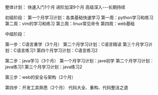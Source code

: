 

整体计划：
快速入门1个月
进阶加深9个月
高级深入---长期持续


初级阶段：
第一个月学习计划：各类基础快速学习
第一周：python学习和练习
第二周：vim的学习和练习
第三周：linux常见命令
第四周：web基础



中级阶段：

第一步：C语言重学（3个月）
第二个月学习计划：C语言精读
第三个月学习计划：C语言练习1
第四个月学习计划：C语言练习2

第二步：java学习（3个月）
第一个月学习计划：jave初学
第二个月学习计划：java练习1
第三个月学习计划：java练习2

第三步：web的安全与架构（2个月）

第四步：开发工具熟悉（2个月）
代码大全、重构、代码整洁之道








